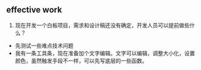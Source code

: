 ## effective work

1. 现在开发一个白板项目，需求和设计稿还没有确定，开发人员可以提前做些什么？

* 先测试一些难点技术问题
* 我有一条工具条，现在准备加个文字编辑。文字可以编辑，调整大小化，设置颜色，虽然触发手段不一样，可以先写底层的一些函数。


